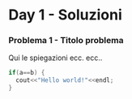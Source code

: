 # Day 1 - Soluzioni

### Problema 1 - Titolo problema
Qui le spiegazioni ecc. ecc..

```cpp
if(a==b) { 
  cout<<"Hello world!"<<endl;
}
```
